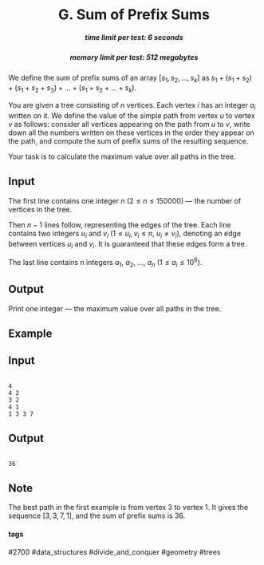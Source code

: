 <h1 style='text-align: center;'> G. Sum of Prefix Sums</h1>

<h5 style='text-align: center;'>time limit per test: 6 seconds</h5>
<h5 style='text-align: center;'>memory limit per test: 512 megabytes</h5>

We define the sum of prefix sums of an array $[s_1, s_2, \dots, s_k]$ as $s_1 + (s_1 + s_2) + (s_1 + s_2 + s_3) + \dots + (s_1 + s_2 + \dots + s_k)$.

You are given a tree consisting of $n$ vertices. Each vertex $i$ has an integer $a_i$ written on it. We define the value of the simple path from vertex $u$ to vertex $v$ as follows: consider all vertices appearing on the path from $u$ to $v$, write down all the numbers written on these vertices in the order they appear on the path, and compute the sum of prefix sums of the resulting sequence.

Your task is to calculate the maximum value over all paths in the tree.

## Input

The first line contains one integer $n$ ($2 \le n \le 150000$) — the number of vertices in the tree.

Then $n - 1$ lines follow, representing the edges of the tree. Each line contains two integers $u_i$ and $v_i$ ($1 \le u_i, v_i \le n$, $u_i \ne v_i$), denoting an edge between vertices $u_i$ and $v_i$. It is guaranteed that these edges form a tree.

The last line contains $n$ integers $a_1$, $a_2$, ..., $a_n$ ($1 \le a_i \le 10^6$).

## Output

Print one integer — the maximum value over all paths in the tree.

## Example

## Input


```

4
4 2
3 2
4 1
1 3 3 7

```
## Output


```

36

```
## Note

The best path in the first example is from vertex $3$ to vertex $1$. It gives the sequence $[3, 3, 7, 1]$, and the sum of prefix sums is $36$.



#### tags 

#2700 #data_structures #divide_and_conquer #geometry #trees 